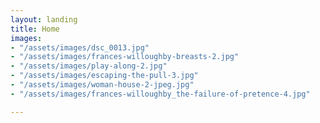 ```yaml
---
layout: landing
title: Home
images:
- "/assets/images/dsc_0013.jpg"
- "/assets/images/frances-willoughby-breasts-2.jpg"
- "/assets/images/play-along-2.jpg"
- "/assets/images/escaping-the-pull-3.jpg"
- "/assets/images/woman-house-2-jpeg.jpg"
- "/assets/images/frances-willoughby_the-failure-of-pretence-4.jpg"

---
```

